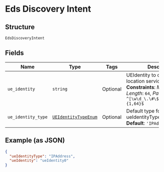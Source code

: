 
# Eds Discovery Intent

## Structure

`EdsDiscoveryIntent`

## Fields

| Name | Type | Tags | Description |
|  --- | --- | --- | --- |
| `ue_identity` | `string` | Optional | UEIdentity to discover EDS location service.<br>**Constraints**: *Maximum Length*: `64`, *Pattern*: `^[\w\d_\.\#\$\%\|^\&\*\@\!\-]{1,64}$` |
| `ue_identity_type` | [`UEIdentityTypeEnum`](../../doc/models/ue-identity-type-enum.md) | Optional | Default type for ueIdentityType.<br>**Default**: `'IPAddress'` |

## Example (as JSON)

```json
{
  "ueIdentityType": "IPAddress",
  "ueIdentity": "ueIdentity0"
}
```


